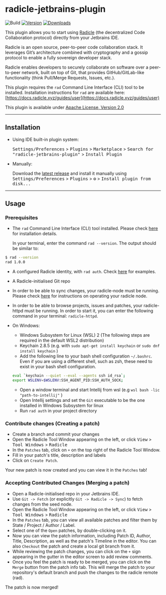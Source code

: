 # radicle-jetbrains-plugin

![Build](https://github.com/cytechmobile/radicle-jetbrains-plugin/workflows/Build/badge.svg)
[![Version](https://img.shields.io/jetbrains/plugin/v/19664.svg)](https://plugins.jetbrains.com/plugin/19664)
[![Downloads](https://img.shields.io/jetbrains/plugin/d/19664.svg)](https://plugins.jetbrains.com/plugin/19664)


<!-- Plugin description -->

This plugin allows you to start using [Radicle](https://radicle.xyz) (the decentralized Code Collaboration protocol) directly from your Jetbrains IDE.

Radicle is an open source, peer-to-peer code collaboration stack. It leverages Git’s architecture combined with cryptography and a gossip protocol to enable a fully sovereign developer stack.

Radicle enables developers to securely collaborate on software over a peer-to-peer network, built on top of Git,
that provides GitHub/GitLab-like functionality (think Pull/Merge Requests, Issues, etc.).

This plugin requires the `rad` Command Line Interface (CLI) tool to be installed.
Installation instructions for `rad` are available here: [https://docs.radicle.xyz/guides/user](https://docs.radicle.xyz/guides/user)

This plugin is available under [Apache License, Version 2.0](https://www.apache.org/licenses/LICENSE-2.0)
<!-- Plugin description end -->

---

## Installation

- Using IDE built-in plugin system:
  
  <kbd>Settings/Preferences</kbd> > <kbd>Plugins</kbd> > <kbd>Marketplace</kbd> > <kbd>Search for "radicle-jetbrains-plugin"</kbd> >
  <kbd>Install Plugin</kbd>
  
- Manually:

  Download the [latest release](https://github.com/cytechmobile/radicle-jetbrains-plugin/releases/latest) and install it manually using
  <kbd>Settings/Preferences</kbd> > <kbd>Plugins</kbd> > <kbd>⚙️</kbd> > <kbd>Install plugin from disk...</kbd>

---

## Usage 

### Prerequisites

* The `rad` Command Line Interface (CLI) tool installed. Please check [here](https://docs.radicle.xyz/guides/user) for installation details. 

  In your terminal, enter the command `rad --version`. The output should be similar to:
```bash
$ rad --version
rad 1.0.0
```
* A configured Radicle identity, with `rad auth`. Check [here](https://docs.radicle.xyz/guides/user#come-into-being-from-the-elliptic-aether) for examples.

* A Radicle-initialised Git repo

* In order to be able to sync changes, your radicle-node must be running. Please check [here](https://docs.radicle.xyz/guides/user#operate-nodes-smoothly) for instructions on operating your radicle node.

* In order to be able to browse projects, issues and patches, your radicle-httpd must be running. In order to start it, you can enter the following command in your terminal: `radicle-httpd`. 

* On Windows: 
  * Windows Subsystem for Linux (WSL) 2 (The following steps are required in the default WSL2 distribution)
  * Keychain 2.8.5 (e.g. with `sudo apt-get install keychain` or `sudo dnf install keychain` )
  * Add the following line to your bash shell configuration `~/.bashrc`. Even if you are using a different shell, such as zsh, these need to exist in your bash shell configuration.

  ```bash
  eval `keychain --quiet --eval --agents ssh id_rsa`;
  export WSLENV=$WSLENV:SSH_AGENT_PID:SSH_AUTH_SOCK;
  ```
  * Open a window terminal and start Intellij from wsl (e.g ```wsl bash -lic "path-to-intellij"``` )
  * Open Intellij settings and set the ```Git``` executable to be the one installed in Windows Subsystem for linux
  * Run `rad auth` in your project directory


### Contribute changes (Creating a patch)

* Create a branch and commit your changes
* Open the Radicle Tool Window appearing on the left, or click <kbd>View</kbd> > <kbd>Tool Windows</kbd> > <kbd>Radicle</kbd>
* In the `Patches` tab, click on `+` on the top right of the Radicle Tool Window.
* Fill in your patch's title, description and labels
* Click on `Create Patch`.

Your new patch is now created and you can view it in the `Patches` tab!

### Accepting Contributed Changes (Merging a patch)

* Open a Radicle-initialised repo in your Jetbrains IDE.
* Use `Git -> Fetch` (or explicitly `Git -> Radicle -> Sync`) to fetch changes from the seed node. 
* Open the Radicle Tool Window appearing on the left, or click <kbd>View</kbd> > <kbd>Tool Windows</kbd> > <kbd>Radicle</kbd>
* In the `Patches` tab, you can view all available patches and filter them by State / Project / Author / Label.
* Select one of the `Open` patches, by double-clicking on it.
* Now you can view the patch information, including Patch ID, Author, Title, Description, as well as the patch's Timeline in the editor. You can also `Checkout` the patch and create a local git branch from it.
* While reviewing the patch changes, you can click on the `+` sign appearing in the gutter in the editor screen to add review comments.
* Once you feel the patch is ready to be merged, you can click on the `Merge` button from the patch info tab. This will merge the patch to your repository's default branch and push the changes to the radicle remote (rad).

The patch is now merged!
